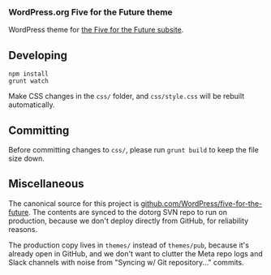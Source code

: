 ### WordPress.org Five for the Future theme

WordPress theme for [the Five for the Future subsite](https://wordpress.org/five-for-the-future).


## Developing

```
npm install
grunt watch
```

Make CSS changes in the `css/` folder, and `css/style.css` will be rebuilt automatically.


## Committing

Before committing changes to `css/`, please run `grunt build` to keep the file size down.


## Miscellaneous

The canonical source for this project is [github.com/WordPress/five-for-the-future](https://github.com/WordPress/five-for-the-future). The contents are synced to the dotorg SVN repo to run on production, because we don't deploy directly from GitHub, for reliability reasons. 

The production copy lives in `themes/` instead of `themes/pub`, because it's already open in GitHub, and we don't want to clutter the Meta repo logs and Slack channels with noise from "Syncing w/ Git repository..." commits.
